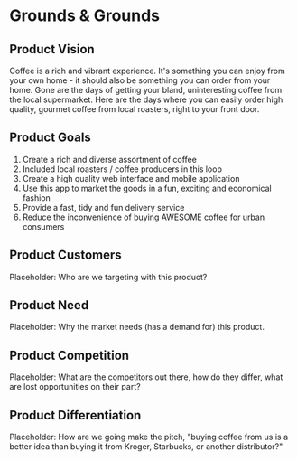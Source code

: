 # Grounds & Grounds

## Product Vision

Coffee is a rich and vibrant experience. It's something you can enjoy from your own home - it should also be something you can order from your home. Gone are the days of getting your bland, uninteresting coffee from the local supermarket. Here are the days where you can easily order high quality, gourmet coffee from local roasters, right to your front door.

## Product Goals

1. Create a rich and diverse assortment of coffee
2. Included local roasters / coffee producers in this loop
3. Create a high quality web interface and mobile application
4. Use this app to market the goods in a fun, exciting and economical fashion
5. Provide a fast, tidy and fun delivery service
6. Reduce the inconvenience of buying AWESOME coffee for urban consumers

## Product Customers

Placeholder: Who are we targeting with this product?

## Product Need

Placeholder: Why the market needs (has a demand for) this product.

## Product Competition

Placeholder: What are the competitors out there, how do they differ, what are lost opportunities on their part?

## Product Differentiation

Placeholder: How are we going make the pitch, "buying coffee from us is a better idea than buying it from Kroger, Starbucks, or another distributor?"